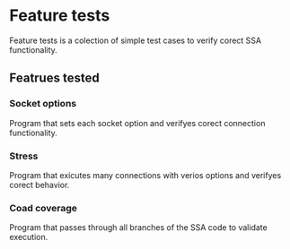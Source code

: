 # Feature tests
Feature tests is a colection of simple test cases to verify corect SSA functionality.

## Featrues tested
### Socket options
Program that sets each socket option and verifyes corect connection functionality.
### Stress
Program that exicutes many connections with verios options and verifyes corect behavior.
### Coad coverage
Program that passes through all branches of the SSA code to validate execution.
